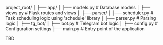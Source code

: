 project_root/
│
├── app/
│   ├── models.py       # Database models
│   ├── views.py        # Flask routes and views
│
├── parser/
│   ├── scheduler.py    # Task scheduling logic using 'schedule' library
│   ├── parser.py       # Parsing logic
│
├── tg_bot/
│   ├── bot.py          # Telegram bot logic
│
├── config.py           # Configuration settings
├── main.py             # Entry point of the application

TBD